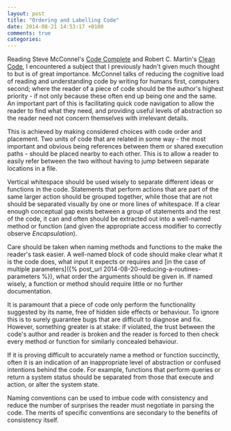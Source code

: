 ```yaml
---
layout: post
title: "Ordering and Labelling Code"
date: 2014-08-21 14:53:17 +0100
comments: true
categories:
---
```


Reading Steve McConnel's [Code Complete](http://www.amazon.co.uk/Code-Complete-Practical-Handbook-Construction/dp/0735619670) and Robert C. Martin's [Clean Code](http://www.amazon.co.uk/Clean-Code-Handbook-Software-Craftsmanship/dp/0132350882), I encountered a subject that I previously hadn't given much thought to but is of great importance. McConnel talks of reducing the cognitive load of reading and understanding code by writing for humans first, computers second; where the reader of a piece of code should be the author's highest priority - if not only because these often end up being one and the same. An important part of this is facilitating quick code navigation to allow the reader to find what they need, and providing useful levels of abstraction so the reader need not concern themselves with irrelevant details.

This is achieved by making considered choices with code order and placement. Two units of code that are related in some way - the most important and obvious being references between them or shared execution paths - should be placed nearby to each other. This is to allow a reader to easily refer between the two without having to jump between separate locations in a file.

Vertical whitespace should be used wisely to separate different ideas or functions in the code. Statements that perform actions that are part of the same larger action should be grouped together, while those that are not should be separated visually by one or more lines of whitespace. If a clear enough conceptual gap exists between a group of statements and the rest of the code, it can and often should be extracted out into a well-named method or function (and given the appropriate access modifier to correctly observe *Encapsulation*).

Care should be taken when naming methods and functions to the make the reader's task easier. A well-named block of code should make clear what it is the code does, what input it expects or requires and [in the case of multiple parameters]({% post_url  2014-08-20-reducing-a-routines-parameters %}), what order the arguments should be given in. If named wisely, a function or method should require little or no further documentation.

It is paramount that a piece of code only perform the functionality suggested by its name, free of hidden side effects or behaviour. To ignore this is to surely guarantee bugs that are difficult to diagnose and fix. However, something greater is at stake: if violated, the trust between the code's author and reader is broken and the reader is forced to then check every method or function for similarly concealed behaviour.

If it is proving difficult to accurately name a method or function succinctly, often it is an indication of an inappropriate level of abstraction or confused intentions behind the code. For example, functions that perform queries or return a system status should be separated from those that execute and action, or alter the system state.

Naming conventions can be used to imbue code with consistency and reduce the number of surprises the reader must negotiate in parsing the code. The merits of specific conventions are secondary to the benefits of consistency itself.
